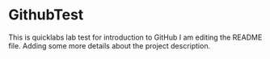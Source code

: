 # GithubTest
This is quicklabs lab test for introduction to GitHub
I am editing the README file. Adding some more details about the project description.
